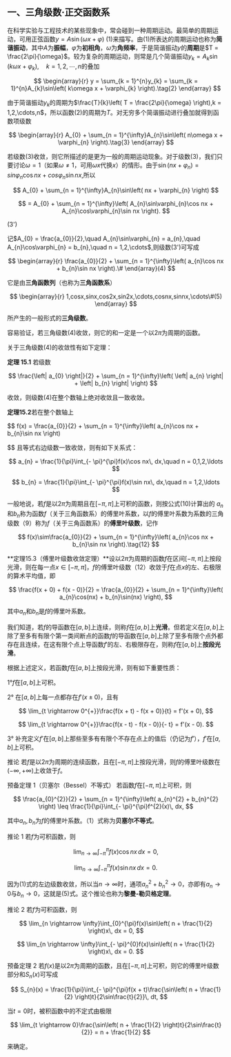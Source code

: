 ## 一、三角级数·正交函数系

在科学实验与工程技术的某些现象中，常会碰到一种周期运动。最简单的周期运动，可用正弦函数$y = A\sin(\omega x + \varphi)$
(1)来描写。由(1)所表达的周期运动也称为**简谐振动**，其中$A$为**振幅**，$\varphi$为**初相角**，$\omega$为**角频率**，于是简谐振动$y$的**周期**是$T = \frac{2\pi}{\omega}$。较为复杂的周期运动，则常是几个简谐振动$y_{k} = A_{k}\sin\left( k\omega x + \varphi_{k} \right),\quad k = 1,2,\cdots,n$的叠加


$$
\begin{array}{r}
y = \sum_{k = 1}^{n}y_{k} = \sum_{k = 1}^{n}A_{k}\sin\left( k\omega x + \varphi_{k} \right).\tag{2}
\end{array}
$$


由于简谐振动$y_{k}$的周期为$\frac{T}{k}\left( T = \frac{2\pi}{\omega} \right),k = 1,2,\cdots,n$，所以函数(2)的周期为$T$。对无穷多个简谐振动进行叠加就得到函数项级数


$$
\begin{array}{r}
A_{0} + \sum_{n = 1}^{\infty}A_{n}\sin\left( n\omega x + \varphi_{n} \right).\tag{3}
\end{array}
$$


若级数(3)收敛，则它所描述的是更为一般的周期运动现象。对于级数(3)，我们只要讨论$\omega = 1$（如果$\omega \neq 1$，可用$\omega x$代换$x$）的情形。由于$\sin\left( nx + \varphi_{n} \right) = sin\varphi_{n}\cos nx + cos\varphi_{n}\sin nx,$所以


$$
A_{0} + \sum_{n = 1}^{\infty}A_{n}\sin\left( nx + \varphi_{n} \right)
$$



$$
= A_{0} + \sum_{n = 1}^{\infty}\left( A_{n}\sin\varphi_{n}\cos nx + A_{n}\cos\varphi_{n}\sin nx \right).
$$


(3')

记$A_{0} = \frac{a_{0}}{2},\quad A_{n}\sin\varphi_{n} = a_{n},\quad A_{n}\cos\varphi_{n} = b_{n},\quad n = 1,2,\cdots$,则级数(3')可写成


$$
\begin{array}{r}
\frac{a_{0}}{2} + \sum_{n = 1}^{\infty}\left( a_{n}\cos nx + b_{n}\sin nx \right).\#
\end{array}(4)
$$


它是由**三角函数列**（也称为**三角函数系**）


$$
\begin{array}{r}
1,cosx,sinx,cos2x,sin2x,\cdots,cosnx,sinnx,\cdots\#(5)
\end{array}
$$


所产生的一般形式的**三角级数**。

容易验证，若三角级数(4)收敛，则它的和一定是一个以$2\pi$为周期的函数。

关于三角级数(4)的收敛性有如下定理：

**定理 15.1** 若级数


$$
\frac{\left| a_{0} \right|}{2} + \sum_{n = 1}^{\infty}\left( \left| a_{n} \right| + \left| b_{n} \right| \right)
$$


收敛，则级数(4)在整个数轴上绝对收敛且一致收敛。

**定理15.2**若在整个数轴上


$$
f(x) = \frac{a_{0}}{2} + \sum_{n = 1}^{\infty}\left( a_{n}\cos nx + b_{n}\sin nx \right)

$$
且等式右边级数一致收敛，则有如下关系式：


$$
a_{n} = \frac{1}{\pi}\int_{- \pi}^{\pi}f(x)\cos nx\, dx,\quad n = 0,1,2,\ldots
$$



$$
b_{n} = \frac{1}{\pi}\int_{- \pi}^{\pi}f(x)\sin nx\, dx,\quad n = 1,2,\ldots
$$


一般地说，若$f$是以$2\pi$为周期且在$\lbrack - \pi,\pi\rbrack$上可积的函数，则按公式(10)计算出的
$a_{n}$和$b_{n}$称为函数$f$（关于三角函数系）的傅里叶系数，以$f$的傅里叶系数为系数的三角级数（9）称为$f$（关于三角函数系）的**傅里叶级数**，记作


$$
f(x)\sim\frac{a_{0}}{2} + \sum_{n = 1}^{\infty}\left( a_{n}\cos nx + b_{n}\sin nx \right).\tag{12}
$$


**定理15.3（傅里叶级数收敛定理）​**设以$2\pi$为周期的函数$f$在区间$\lbrack - \pi,\pi\rbrack$上按段光滑，则在每一点$x \in \lbrack - \pi,\pi\rbrack$，$f$的傅里叶级数（12）收敛于$f$在点$x$的左、右极限的算术平均值，即


$$
\frac{f(x + 0) + f(x - 0)}{2} = \frac{a_{0}}{2} + \sum_{n = 1}^{\infty}\left( a_{n}\cos(nx) + b_{n}\sin(nx) \right),
$$


其中$a_{n}$和$b_{n}$是$f$的傅里叶系数。

我们知道，若$f$的导函数在$\lbrack a,b\rbrack$上连续，则称$f$在$\lbrack a,b\rbrack$上**光滑**。但若定义在$\lbrack a,b\rbrack$上除了至多有有限个第一类间断点的函数$f$的导函数在$\lbrack a,b\rbrack$上除了至多有限个点外都存在且连续，在这有限个点上导函数$f'$的左、右极限存在，则称$f$在$\lbrack a,b\rbrack$上**按段光滑**。

根据上述定义，若函数$f$在$\lbrack a,b\rbrack$上按段光滑，则有如下重要性质：

1°$f$在$\lbrack a,b\rbrack$上可积。

2° 在$\lbrack a,b\rbrack$上每一点都存在$f'(x \pm 0)$，且有


$$
\lim_{t \rightarrow 0^{+}}\frac{f(x + t) - f(x + 0)}{t} = f'(x + 0),
$$



$$
\lim_{t \rightarrow 0^{+}}\frac{f(x - t) - f(x - 0)}{- t} = f'(x - 0).
$$


3°
补充定义$f'$在$\lbrack a,b\rbrack$上那些至多有有限个不存在点上的值后（仍记为$f'$），$f'$在$\lbrack a,b\rbrack$上可积。

推论
若$f$是以$2\pi$为周期的连续函数，且在$\lbrack - \pi,\pi\rbrack$上按段光滑，则$f$的傅里叶级数在$( - \infty, + \infty)$上收敛于$f$。

预备定理 1（贝塞尔（Bessel）不等式）
若函数$f$在$\lbrack - \pi,\pi\rbrack$上可积，则


$$
\frac{a_{0}^{2}}{2} + \sum_{n = 1}^{\infty}\left( a_{n}^{2} + b_{n}^{2} \right) \leq \frac{1}{\pi}\int_{- \pi}^{\pi}f^{2}(x)\, dx,
$$


其中$a_{n},b_{n}$为$f$的傅里叶系数。（1）式称为**贝塞尔不等式**。

推论 1 若$f$为可积函数，则


$$
\lim_{n \rightarrow \infty}\int_{- \pi}^{\pi}f(x)\cos nx\, dx = 0,
$$



$$
\lim_{n \rightarrow \infty}\int_{- \pi}^{\pi}f(x)\sin nx\, dx = 0.
$$


因为(1)式的左边级数收敛，所以当$n \rightarrow \infty$时，通项$a_{n}^{2} + b_{n}^{2} \rightarrow 0$，亦即有$a_{n} \rightarrow 0$与$b_{n} \rightarrow 0$，这就是(5)式。这个推论也称为**黎曼-勒贝格定理**。

推论 2 若$f$为可积函数，则


$$
\lim_{n \rightarrow \infty}\int_{0}^{\pi}f(x)\sin\left( n + \frac{1}{2} \right)x\, dx = 0,
$$



$$
\lim_{n \rightarrow \infty}\int_{- \pi}^{0}f(x)\sin\left( n + \frac{1}{2} \right)x\, dx = 0.
$$


预备定理 2
若$f(x)$是以$2\pi$为周期的函数，且在$\lbrack - \pi,\pi\rbrack$上可积，则它的傅里叶级数部分和$S_{n}(x)$可写成


$$
S_{n}(x) = \frac{1}{\pi}\int_{- \pi}^{\pi}f(x + t)\frac{\sin\left( n + \frac{1}{2} \right)t}{2\sin\frac{t}{2}}\, dt,
$$


当$t = 0$时，被积函数中的不定式由极限


$$
\lim_{t \rightarrow 0}\frac{\sin\left( n + \frac{1}{2} \right)t}{2\sin\frac{t}{2}} = n + \frac{1}{2}
$$


来确定。
